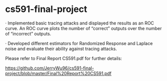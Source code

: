 # cs591-final-project
· Implemented basic tracing attacks and displayed the results as an ROC curve. An ROC curve plots the number of “correct” outputs over the number of “incorrect” outputs. 

· Developed different estimators for Randomized Response and Laplace noise and evaluate their ability against tracing attacks.

Please refer to Final Report CS591.pdf for further details:

https://github.com/JerryWu96/cs591-final-project/blob/master/Final%20Report%20CS591.pdf
